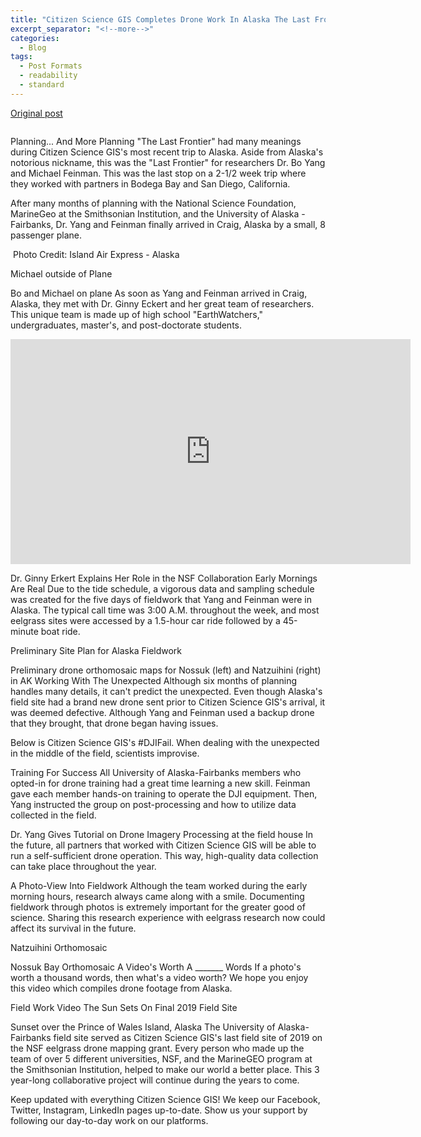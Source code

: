 ```yaml
---
title: "Citizen Science GIS Completes Drone Work In Alaska The Last Frontier"
excerpt_separator: "<!--more-->"
categories:
  - Blog
tags:
  - Post Formats
  - readability
  - standard
---
```

[Original post](https://www.citizensciencegis.org/blog/citizen-science-gis-completes-drone-work-in-alaska-the-last-frontier)

<img src="{{ site.url }}{{ site.baseurl }}/assets/images/Posts/2019080701.png" alt="">

Planning... And More Planning
"The Last Frontier" had many meanings during Citizen Science GIS's most recent trip to Alaska. Aside from Alaska's notorious nickname, this was the "Last Frontier" for researchers Dr. Bo Yang and Michael Feinman. This was the last stop on a 2-1/2 week trip where they worked with partners in Bodega Bay and San Diego, California.

After many months of planning with the National Science Foundation, MarineGeo at the Smithsonian Institution, and the University of Alaska - Fairbanks, Dr. Yang and Feinman finally arrived in Craig, Alaska by a small, 8 passenger plane.

<img src="{{ site.url }}{{ site.baseurl }}/assets/images/Posts/2019080702.png" alt="">
Photo Credit: Island Air Express - Alaska

Michael outside of Plane

Bo and Michael on plane
As soon as Yang and Feinman arrived in Craig, Alaska, they met with Dr. Ginny Eckert and her great team of researchers. This unique team is made up of high school "EarthWatchers," undergraduates, master's, and post-doctorate students.

<iframe width="640" height="360" src="http://static1.squarespace.com/static/5e8b8c13ec40691ffd69f93c/5ea9a32b94bd4600e534ea4f/5ea9a35494bd4600e534f47b/1588175700253/media.io_IMG_2072.mp4?format=original" frameborder="0" allowfullscreen></iframe>

Dr. Ginny Erkert Explains Her Role in the NSF Collaboration
Early Mornings Are Real
Due to the tide schedule, a vigorous data and sampling schedule was created for the five days of fieldwork that Yang and Feinman were in Alaska. The typical call time was 3:00 A.M. throughout the week, and most eelgrass sites were accessed by a 1.5-hour car ride followed by a 45-minute boat ride.


Preliminary Site Plan for Alaska Fieldwork

Preliminary drone orthomosaic maps for Nossuk (left) and Natzuihini (right) in AK
Working With The Unexpected
Although six months of planning handles many details, it can't predict the unexpected. Even though Alaska's field site had a brand new drone sent prior to Citizen Science GIS's arrival, it was deemed defective. Although Yang and Feinman used a backup drone that they brought, that drone began having issues.

Below is Citizen Science GIS's #DJIFail. When dealing with the unexpected in the middle of the field, scientists improvise.

Training For Success
All University of Alaska-Fairbanks members who opted-in for drone training had a great time learning a new skill. Feinman gave each member hands-on training to operate the DJI equipment. Then, Yang instructed the group on post-processing and how to utilize data collected in the field.








Dr. Yang Gives Tutorial on Drone Imagery Processing at the field house
In the future, all partners that worked with Citizen Science GIS will be able to run a self-sufficient drone operation. This way, high-quality data collection can take place throughout the year.

A Photo-View Into Fieldwork
Although the team worked during the early morning hours, research always came along with a smile. Documenting fieldwork through photos is extremely important for the greater good of science. Sharing this research experience with eelgrass research now could affect its survival in the future.








Natzuihini Orthomosaic

Nossuk Bay Orthomosaic
A Video's Worth A _______ Words
If a photo's worth a thousand words, then what's a video worth? We hope you enjoy this video which compiles drone footage from Alaska.

Field Work Video
The Sun Sets On Final 2019 Field Site

Sunset over the Prince of Wales Island, Alaska
The University of Alaska-Fairbanks field site served as Citizen Science GIS's last field site of 2019 on the NSF eelgrass drone mapping grant. Every person who made up the team of over 5 different universities, NSF, and the MarineGEO program at the Smithsonian Institution, helped to make our world a better place. This 3 year-long collaborative project will continue during the years to come.

Keep updated with everything Citizen Science GIS! We keep our Facebook, Twitter, Instagram, LinkedIn pages up-to-date. Show us your support by following our day-to-day work on our platforms.